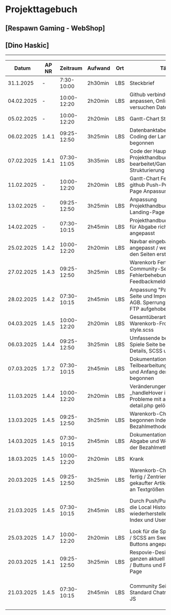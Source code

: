 # Projekttagebuch
## [Respawn Gaming - WebShop]

## [Dino Haskic]
---
| Datum      | AP NR | Zeitraum    | Aufwand | Ort | Tätigkeit                                                                                                    | Probleme                                                 | Quellen             |
|------------|-------|-------------|---------|-----|--------------------------------------------------------------------------------------------------------------|----------------------------------------------------------|---------------------|
| 31.1.2025  | -     | 7:30-10:00  | 2h30min | LBS | Steckbrief                                                                                                   | Ideenfindung                                             | [Projektmanagement] |
| 04.02.2025 | -     | 10:00-12:20 | 2h20min | LBS | Github verbindung testen, Huge anpassen, Online Hosting versuchen Daten hochzuladen                          | Daten beim Online Hosting hochladen                      | [Projektmanagement] |
| 05.02.2025 | -     | 10:00-12:20 | 2h20min | LBS | Gantt-Chart Strukturierung                                                                                   | ---                                                      | [Projektmanagement] |
| 06.02.2025 | 1.4.1 | 09:25-12:50 | 3h25min | LBS | Datenbanktabellen erstellt / Coding der Landing-Page begonnen                                                | ---                                                      | [GitHub]            |
| 07.02.2025 | 1.4.1 | 07:30-11:05 | 3h35min | LBS | Code der Hauptseite / Projekthandbuch bearbeitet/Gantt-Chart-Strukturierung abschließen                      | ---                                                      | [GitHub]            |
| 11.02.2025 | -     | 10:00-12:20 | 2h20min | LBS | Gantt-Chart Fertigstellung / github Push-Pull Tests / Landing-Page Anpassungen                               | ---                                                      | [Projektmanagement] |
| 13.02.2025 | -     | 09:25-12:50 | 3h25min | LBS | Anpassung Projekthandbuch/weitere Landing-Page Anpassungen                                                   | Projekthandbuch Einträge zu ungenau                      | [Projektmanagement] |
| 14.02.2025 | -     | 07:30-10:15 | 2h45min | LBS | Projekthandbuch bearbeitet und für Abgabe richtiggestellt / SCSS angepasst                                   | ---                                                      | [Projektmanagement] |
| 25.02.2025 | 1.4.2 | 10:00-12:20 | 2h20min | LBS | Navbar eingebaut/Design angepasst / weitere Index.php zu den Seiten erstellt                                 | ---                                                      | [GitHub]            |
| 27.02.2025 | 1.4.3 | 09:25-12:50 | 3h25min | LBS | Warenkorb Fertigstellung / Community-Seite Fehlerbehebung / Feedbackmeldungen-Styling                        | Warenkorb-Counter                                        | [Github]         | [GitHub]            |
| 28.02.2025 | 1.4.2 | 07:30-10:15 | 2h45min | LBS | Anpassung "Passwort vergessen" Seite und Impressum, DS und AGB. Sperrung Webseite durch FTP aufgehoben.      | ---                                                      | [GitHub]            |
| 04.03.2025 | 1.4.5 | 10:00-12:20 | 2h20min | LBS | Gesamtüberarbeitung Warenkorb-Frontend - Index und style.scss                                                | ---                                                      | [GitHub]            |
| 06.03.2025 | 1.4.4 | 09:25-12:50 | 3h25min | LBS | Umfassende bearbeitung der Spiele Seite begonnen / Index, Details, SCSS und JS                               | Liegen zur Zeit im GC und GM                             | [GitHub]            |
| 07.03.2025 | 1.7.2 | 07:30-10:15 | 2h45min | LBS | Dokumentation Teilbearbeitung/Inhaltsverzeichnis und Anfang der Dokumentation begonnen                       | ---                                                      | [GitHub]            |
| 11.03.2025 | 1.4.4 | 10:00-12:20 | 2h20min | LBS | Veränderungen an Spiele Seite / _handleHover im JS fast fertig / Probleme mit addToCart in detail.php gelöst | Hover- und Transformeffekt Probleme                      | [GitHub]            |
| 13.03.2025 | 1.4.5 | 09:25-12:50 | 3h25min | LBS | Warenkorb-CheckOut Seite begonnen Index und SCSS / Bezahlmethode steht noch aus                              |                                                          | [GitHub]            |
| 14.03.2025 | 1.4.5 | 07:30-10:15 | 2h45min | LBS | Dokumentation Inhaltsverzeichnis Abgabe und Weiterbearbeitung der Bezahlmethode FE                           | ---                                                      | [GitHub] & [PM]     |
| 18.03.2025 | 1.4.5 | 10:00-12:20 | 2h20min | LBS | Krank                                                                                                        | ---                                                      | [GitHub]            |
| 20.03.2025 | 1.4.5 | 09:25-12:50 | 3h25min | LBS | Warenkorb-CheckOut Seite fast fertig / Zentrierung der Anzahl gekaufter Artikel / Anpassungen an Textgrößen  |                                                          | [GitHub]            |
| 21.03.2025 | 1.4.5 | 07:30-10:15 | 2h45min | LBS | Durch Push/Pull musste ich über die Local History Code wiederherstellen / Änderungen an Index und UserIndex  | Code konnte noch nicht zu 100% wiederhergestellt werden. | [GitHub]            |
| 25.03.2025 | 1.4.7 | 10:00-12:20 | 2h20min | LBS | Look für die Spiele Seite (Ratings) / SCSS am Sweetaltert und Rating Buttons angepasst                       | ---                                                      | [GitHub]            |
| 20.03.2025 | 1.4.1 | 09:25-12:50 | 3h25min | LBS | Respovie-Design nun auf der ganzen aktuell bestehenden Seite / Buttuns und Filter auf Admin-Page             |                                                          | [GitHub]            |
| 21.03.2025 | 1.4.5 | 07:30-10:15 | 2h45min | LBS | Community Seite hat nun 3 Standard Chaträume / Style und JS                                                  | Code konnte noch nicht zu 100% wiederhergestellt werden. | [GitHub]            |
